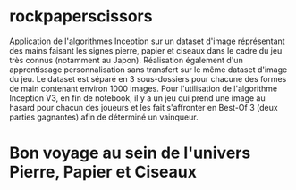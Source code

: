 # rockpaperscissors
Application de l'algorithmes Inception sur un dataset d'image réprésentant des mains faisant les signes pierre, papier et ciseaux dans le cadre du jeu très connus (notamment au Japon).
Réalisation également d'un apprentissage personnalisation sans transfert sur le même dataset d'image du jeu.
Le dataset est séparé en 3 sous-dossiers pour chacune des formes de main contenant environ 1000 images.
Pour l'utilisation de l'algorithme Inception V3, en fin de notebook, il y a un jeu qui prend une image au hasard pour chacun des joueurs et les fait s'affronter en Best-Of 3 (deux parties gagnantes) afin de déterminé un vainqueur.

# Bon voyage au sein de l'univers Pierre, Papier et Ciseaux
